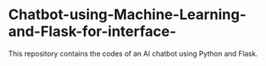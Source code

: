 # Chatbot-using-Machine-Learning-and-Flask-for-interface-
This repository contains the codes of an AI chatbot using Python and Flask.
